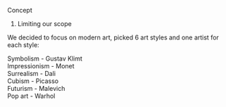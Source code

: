 Concept

1) Limiting our scope


We decided to focus on modern art, picked 6 art styles and one artist for each style:

Symbolism - Gustav Klimt  
Impressionism - Monet  
Surrealism - Dali  
Cubism - Picasso  
Futurism - Malevich  
Pop art - Warhol  

